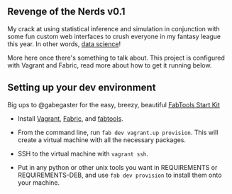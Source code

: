 Revenge of the Nerds v0.1
-------------------------------

My crack at using statistical inference and simulation in conjunction
with some fun custom web interfaces to crush everyone in my fantasy
league this year. In other words, [data science](datasco.pe)!

More here once there's something to talk about. This project is
configured with Vagrant and Fabric, read more about how to get it running below.


Setting up your dev environment
---------------

Big ups to @gabegaster for the easy, breezy, beautiful
[FabTools Start Kit](https://github.com/gabegaster/FabTools_StartKit)

* Install [Vagrant](http://vagrantup.com),
  [Fabric](http://fabric.readthedocs.org/en/latest/installation.html),
  and [fabtools](http://fabtools.readthedocs.org/en/latest/).

* From the command line, run `fab dev vagrant.up provision`. This will
  create a virtual machine with all the necessary packages.

* SSH to the virtual machine with `vagrant ssh`.

* Put in any python or other unix tools you want in REQUIREMENTS or
  REQUIREMENTS-DEB, and use `fab dev provision` to install them onto
  your machine.
